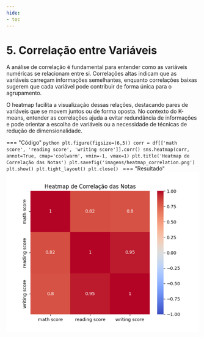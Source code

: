 ```yaml
---
hide:
- toc
---
```


# 5. Correlação entre Variáveis


A análise de correlação é fundamental para entender como as variáveis numéricas se relacionam entre si. Correlações altas indicam que as variáveis carregam informações semelhantes, enquanto correlações baixas sugerem que cada variável pode contribuir de forma única para o agrupamento.

O heatmap facilita a visualização dessas relações, destacando pares de variáveis que se movem juntos ou de forma oposta. No contexto do K-means, entender as correlações ajuda a evitar redundância de informações e pode orientar a escolha de variáveis ou a necessidade de técnicas de redução de dimensionalidade.


=== "Código"
    ```python
    plt.figure(figsize=(6,5))
    corr = df[['math score', 'reading score', 'writing score']].corr()
    sns.heatmap(corr, annot=True, cmap='coolwarm', vmin=-1, vmax=1)
    plt.title('Heatmap de Correlação das Notas')
    plt.savefig('imagens/heatmap_correlation.png')
    plt.show()
    plt.tight_layout()
    plt.close()
    ```
=== "Resultado"
    ![](imagens/heatmap_correlation.png)

